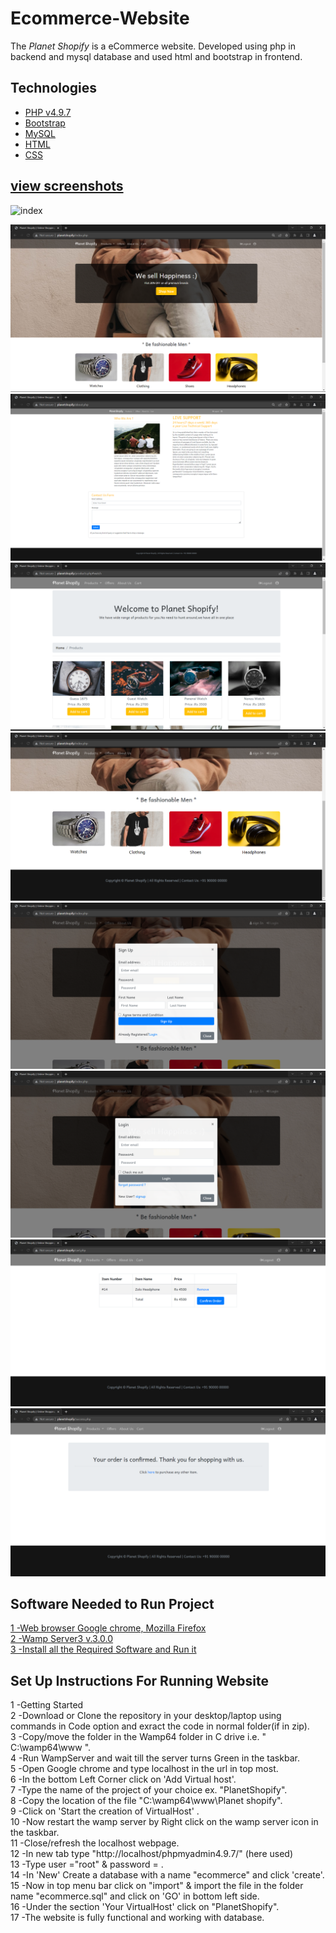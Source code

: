 # Ecommerce-Website

The _Planet Shopify_ is a eCommerce website. Developed using php in backend and mysql database and used html and bootstrap in frontend.


## Technologies

- [PHP v4.9.7](https://www.php.net/docs.php)
- [Bootstrap](https://getbootstrap.com)
- [MySQL](https://www.mysql.com)
- [HTML](https://www.w3schools.com/html/default.asp)
- [CSS](https://www.w3schools.com/css/default.asp)

## [view screenshots](https://github.com/ankurprasad1/project/tree/main/planetshopify%20screenshots)

![index](https://github.com/ankurprasad1/project/blob/68f746519b99b41009f5dc34c56d9c6d245ebe03/productgif.gif)


![Home Page](https://github.com/ankurprasad1/project/blob/e23ff4c96adcbbd320e329818dfcf8345f8a6122/planetshopify%20screenshots/home.png)
![About us](https://github.com/ankurprasad1/project/blob/e23ff4c96adcbbd320e329818dfcf8345f8a6122/planetshopify%20screenshots/about%20us.png)
![Products](https://github.com/ankurprasad1/project/blob/e23ff4c96adcbbd320e329818dfcf8345f8a6122/planetshopify%20screenshots/product.png)
![Offers](https://github.com/ankurprasad1/project/blob/e23ff4c96adcbbd320e329818dfcf8345f8a6122/planetshopify%20screenshots/offers.png)
![Sign Up](https://github.com/ankurprasad1/project/blob/e23ff4c96adcbbd320e329818dfcf8345f8a6122/planetshopify%20screenshots/sign%20in.png)
![Login](https://github.com/ankurprasad1/project/blob/e23ff4c96adcbbd320e329818dfcf8345f8a6122/planetshopify%20screenshots/login.png)
![Cart](https://github.com/ankurprasad1/project/blob/e23ff4c96adcbbd320e329818dfcf8345f8a6122/planetshopify%20screenshots/cart.png)
![Confirm](https://github.com/ankurprasad1/project/blob/874137744a19718fb7e2a1def860e368cb0c8b28/planetshopify%20screenshots/confirm.png)

## Software Needed to Run Project

[1 -Web browser Google chrome, Mozilla Firefox](https://www.google.com/intl/en_in/chrome/)\
[2 -Wamp Server3 v.3.0.0](https://sourceforge.net/projects/wampserver/)\
[3 -Install all the Required Software and Run it]()

## Set Up Instructions For Running Website

1 -Getting Started\
2 -Download or Clone the repository in your desktop/laptop using commands in Code option and exract the code in normal folder(if in zip).\
3 -Copy/move the folder in the Wamp64 folder in C drive i.e. " C:\wamp64\www ".\
4 -Run WampServer and wait till the server  turns Green in the taskbar.\
5 -Open Google chrome and type localhost in the url in top most.\
6 -In the bottom Left Corner click on 'Add Virtual host'. \
7 -Type the name of the project of your choice ex. "PlanetShopify".\
8 -Copy the location of the file "C:\wamp64\www\Planet shopify".\
9 -Click on 'Start the creation of VirtualHost' .\
10 -Now restart the wamp server by Right click on the wamp server icon in the taskbar.\
11 -Close/refresh the localhost webpage.\
12 -In new tab type "http://localhost/phpmyadmin4.9.7/" (here used)\
13 -Type user ="root" & password = .\
14 -In 'New' Create a database with a name "ecommerce" and click 'create'.\
15 -Now in top menu bar click on "import" & import the file in the folder name "ecommerce.sql" and click on 'GO' in bottom left side.\
16 -Under the section 'Your VirtualHost' click on "PlanetShopify".\
17 -The website is fully functional and working with database.

